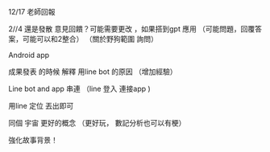 12/17 老師回報 


2//4 還是發散 
意見回饋？可能需要更改 ，如果搭到gpt 應用 （可能問題，回覆答案，可能可以和2整合） （關於野狗範圍 詢問） 

Android app 

成果發表 的時候 解釋 用line bot 的原因 （增加經驗）

Line bot and app 串連 （line 登入 連接app ) 


用line 定位 丟出即可 

同個 宇宙 更好的概念 （更好玩， 數記分析也可以有梗） 

強化故事背景！

